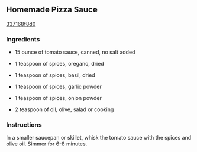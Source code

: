 ## Homemade Pizza Sauce

[337168f8d0](http://www.food.com/recipe/homemade-pizza-sauce-447034)

### Ingredients

 - 15 ounce of tomato sauce, canned, no salt added

 - 1 teaspoon of spices, oregano, dried

 - 1 teaspoon of spices, basil, dried

 - 1 teaspoon of spices, garlic powder

 - 1 teaspoon of spices, onion powder

 - 2 teaspoon of oil, olive, salad or cooking

### Instructions

In a smaller saucepan or skillet, whisk the tomato sauce with the spices and olive oil. Simmer for 6-8 minutes.